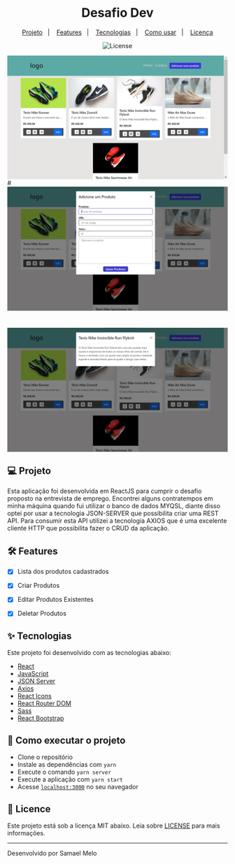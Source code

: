 <h1 align="center">Desafio Dev</h1>
<!-- <h2 align="center">Rocketseat - Ignite - ReactJS</h2> -->

<!-- <h3 align="center">Chapter #2 - Challenge #2</h3> -->
<p align="center">
  <a href="#-Project">Projeto</a>&nbsp;&nbsp;&nbsp;|&nbsp;&nbsp;&nbsp;
  <a href="#hammer_and_wrench-Features">Features</a>&nbsp;&nbsp;&nbsp;|&nbsp;&nbsp;&nbsp;
  <a href="#-Technologies">Tecnologias</a>&nbsp;&nbsp;&nbsp;|&nbsp;&nbsp;&nbsp;
  <a href="#-How-to-execute">Como usar</a>&nbsp;&nbsp;&nbsp;|&nbsp;&nbsp;&nbsp;
  <a href="#-Licence">Licença</a>
</p>

<p align="center">
  <img alt="License" src="https://img.shields.io/static/v1?label=license&message=MIT&color=069446&labelColor=000000">
</p>


<img align="center" src="./src/assets/APP.png" slt="My App" />
#

<img align="center" src="./src/assets/addProduct.png" slt="My App" />

#
<img align="center" src="./src/assets/info do produto.png" slt="My App" />

<!-- <video src="./src/assets/App.mp4" width="100%" autoplay></video> -->

## 💻 Projeto

Esta aplicação foi desenvolvida em ReactJS para cumprir o desafio proposto na entrevista de emprego. Encontrei alguns contratempos em minha máquina quando fui utilizar o banco de dados MYQSL, diante disso optei por usar a tecnologia JSON-SERVER que possibilita criar uma REST API. Para consumir esta API utilizei a tecnologia AXIOS que é uma excelente cliente HTTP que possibilita fazer o CRUD da aplicação.   

## :hammer_and_wrench: Features

- [x] Lista dos produtos cadastrados 
- [x] Criar Produtos
- [x] Editar Produtos Existentes
- [x] Deletar Produtos




## ✨ Tecnologias

Este projeto foi desenvolvido com as tecnologias abaixo:

- [React](https://reactjs.org)
- [JavaScript](https://www.javascript.com/)
- [JSON Server](https://github.com/typicode/json-server)
- [Axios](https://axios-http.com)
- [React Icons](https://react-icons.github.io/react-icons)
- [React Router DOM](https://reactrouter.com)
- [Sass](https://sass-lang.com/)
- [React Bootstrap](https://react-bootstrap.github.io/)

## 🚀 Como executar o projeto

- Clone o repositório
- Instale as dependências com `yarn`
- Execute o comando `yarn server`
- Execute a aplicação com `yarn start`
- Acesse [`localhost:3000`](http://localhost:3000) no seu navegador

## 📄 Licence

Este projeto está sob a licença MIT abaixo. Leia sobre [LICENSE](./LICENSE) para mais informações.

---

Desenvolvido por Samael Melo 
